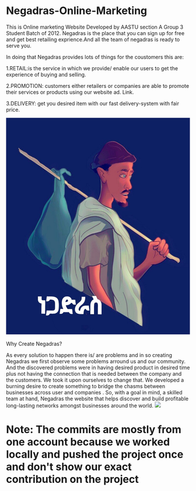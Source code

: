 # Negadras-Online-Marketing
This is Online marketing Website Developed by AASTU section A Group 3 Student Batch of 2012.
Negadras is the place that you can sign up for free and get best retailing exprience.And all the team of negadras is ready to serve you.

In doing that Negadras provides lots of things for the coustomers this are:

  1.RETAIL:is the service in which we provide/ enable our users to get the experience of buying and selling.
  
  2.PROMOTION: customers either retailers or companies are able to promote their services or products using our website ad. Link.
  
  3.DELIVERY: get you desired item with our fast delivery-system with fair price. 
  
  ![](Negadras%20Assignment/Resources/images/600-13abb8f439b7.jpg)

Why Create Negadras?

As every solution to happen there is/ are problems and in so creating Negadras we first observe some problems arround us and our community.
And the discovered problems were in having desired product in desired time plus not having the connection that is needed between the company and the customers.
We took it upon ourselves to change that. We developed a burning desire to create something to bridge the chasms between businesses across user and companies . So, with a goal in mind, a skilled team at hand, Negadras the website that helps discover and build profitable long-lasting networks amongst businesses around the world.
<img src="https://user-images.githubusercontent.com/88226208/147437105-dfb402d8-2049-47a1-9ca0-93e2bc5b4f5a.png" />

<h1>Note: The commits are mostly from one account because we worked locally and pushed the project once and don't show our exact contribution on the project</h1>
